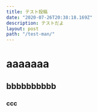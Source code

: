 ```yaml
---
title: テスト投稿
date: "2020-07-26T20:38:18.169Z"
description: テストだよ
layout: post
path: "/test-man/"
---
```



# aaaaaaa

## bbbbbbbbbb

### ccc